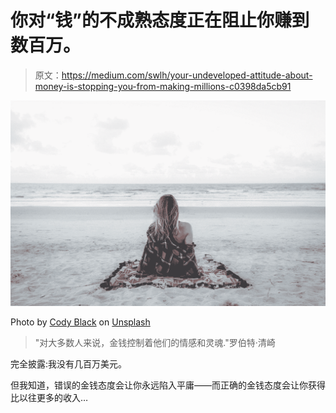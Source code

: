 # 你对“钱”的不成熟态度正在阻止你赚到数百万。

> 原文：<https://medium.com/swlh/your-undeveloped-attitude-about-money-is-stopping-you-from-making-millions-c0398da5cb91>

![](img/a0d42a65df553c4eaebcafacbedd210a.png)

Photo by [Cody Black](https://unsplash.com/@cblack09?utm_source=medium&utm_medium=referral) on [Unsplash](https://unsplash.com?utm_source=medium&utm_medium=referral)

> "对大多数人来说，金钱控制着他们的情感和灵魂."罗伯特·清崎

完全披露:我没有几百万美元。

但我知道，错误的金钱态度会让你永远陷入平庸——而正确的金钱态度会让你获得比以往更多的收入…